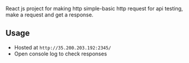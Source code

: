 React js project for making http simple-basic http request for api testing, make a request and get a response.

## Usage
  - Hosted at ``http://35.200.203.192:2345/``
  - Open console log to check responses
